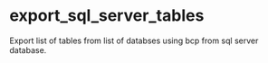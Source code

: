 # export_sql_server_tables

Export list of tables from list of databses using bcp from sql server database. 
